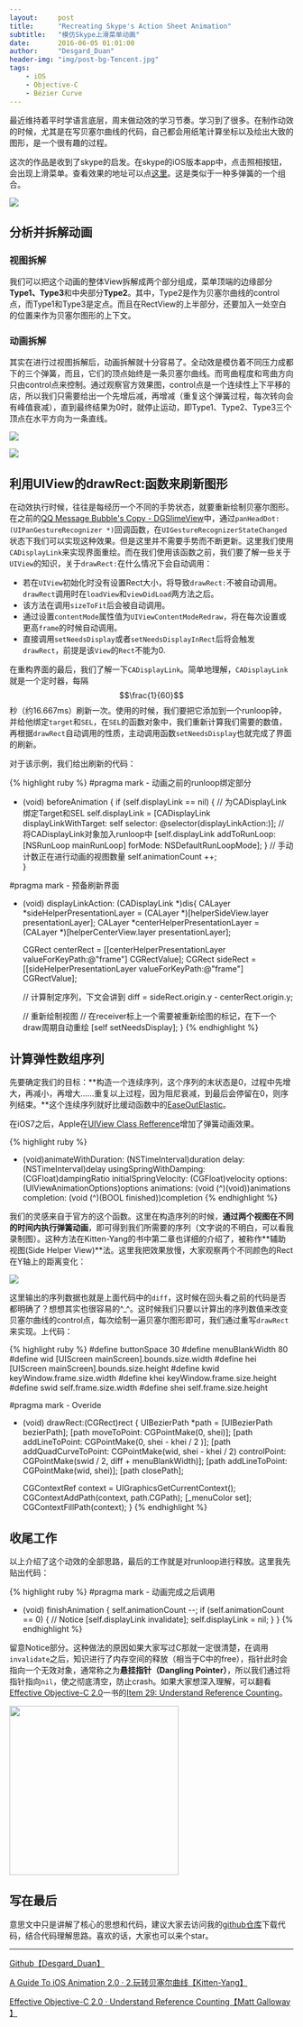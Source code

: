 ```yaml
---
layout:     post
title:      "Recreating Skype's Action Sheet Animation"
subtitle:   "模仿Skype上滑菜单动画"
date:       2016-06-05 01:01:00
author:     "Desgard_Duan"
header-img: "img/post-bg-Tencent.jpg"
tags:
    - iOS
    - Objective-C
    - Bézier Curve
---
```


最近维持着平时学语言底层，周末做动效的学习节奏。学习到了很多。在制作动效的时候，尤其是在写贝塞尔曲线的代码，自己都会用纸笔计算坐标以及绘出大致的图形，是一个很有趣的过程。

这次的作品是收到了skype的启发。在skype的iOS版本app中，点击照相按钮，会出现上滑菜单。查看效果的地址可以点[这里](http://capptivate.co/2015/02/01/skype-qik/)。这是类似于一种多弹簧的一个组合。

![](/assets/img/post_img/2016-06-05/demo0.gif)

## 分析并拆解动画

### 视图拆解

我们可以把这个动画的整体View拆解成两个部分组成，菜单顶端的边缘部分**Type1、Type3**和中央部分**Type2**。其中，Type2是作为贝塞尔曲线的control点，而Type1和Type3是定点。而且在RectView的上半部分，还要加入一处空白的位置来作为贝塞尔图形的上下文。

### 动画拆解

其实在进行过视图拆解后，动画拆解就十分容易了。全动效是模仿着不同压力成都下的三个弹簧，而且，它们的顶点始终是一条贝塞尔曲线。而弯曲程度和弯曲方向只由control点来控制。通过观察官方效果图，control点是一个连续性上下平移的店，所以我们只需要给出一个先增后减，再增减（重复这个弹簧过程，每次转向会有峰值衰减），直到最终结果为0时，就停止运动，即Type1、Type2、Type3三个顶点在水平方向为一条直线。

![](/assets/img/post_img/2016-06-05/demo1.png)

![](/assets/img/post_img/2016-06-05/demo2.png)

## 利用UIView的drawRect:函数来刷新图形

在动效执行时候，往往是每经历一个不同的手势状态，就要重新绘制贝塞尔图形。在之前的[QQ Message Bubble's Copy - DGSlimeView](http://desgard.com/2016/05/28/DGSlimeView/)中，通过`panHeadDot: (UIPanGestureRecognizer *)`回调函数，在`UIGestureRecognizerStateChanged`状态下我们可以实现这种效果。但是这里并不需要手势而不断更新。这里我们使用`CADisplayLink`来实现界面重绘。而在我们使用该函数之前，我们要了解一些关于`UIView`的知识，关于`drawRect:`在什么情况下会自动调用：

- 若在`UIView`初始化时没有设置Rect大小，将导致`drawRect:`不被自动调用。`drawRect`调用时在`loadView`和`viewDidLoad`两方法之后。
- 该方法在调用`sizeToFit`后会被自动调用。
- 通过设置`contentMode`属性值为`UIViewContentModeRedraw`，将在每次设置或更高`frame`的时候自动调用。
- 直接调用`setNeedsDisplay`或者`setNeedsDisplayInRect`后将会触发`drawRect`，前提是该`View`的`Rect`不能为0.

在重构界面的最后，我们了解一下`CADisplayLink`。简单地理解，`CADisplayLink`就是一个定时器，每隔$$\frac{1}{60}$$秒（约16.667ms）刷新一次。使用的时候，我们要把它添加到一个runloop钟，并给他绑定`target`和`SEL`，在`SEL`的函数对象中，我们重新计算我们需要的数值，再根据`drawRect`自动调用的性质，主动调用函数`setNeedsDisplay`也就完成了界面的刷新。

对于该示例，我们给出刷新的代码：

{% highlight ruby %}
#pragma mark - 动画之前的runloop绑定部分
- (void) beforeAnimation {
    if (self.displayLink == nil) {
        // 为CADisplayLink绑定Target和SEL
        self.displayLink = [CADisplayLink displayLinkWithTarget: self selector: @selector(displayLinkAction:)];
        // 将CADisplayLink对象加入runloop中
        [self.displayLink addToRunLoop: [NSRunLoop mainRunLoop] forMode: NSDefaultRunLoopMode];
    }
    // 手动计数正在进行动画的视图数量
    self.animationCount ++;     
}

#pragma mark - 预备刷新界面
- (void) displayLinkAction: (CADisplayLink *)dis{
    CALayer *sideHelperPresentationLayer   =  (CALayer *)[helperSideView.layer presentationLayer];
    CALayer *centerHelperPresentationLayer =  (CALayer *)[helperCenterView.layer presentationLayer];
    
    CGRect centerRect = [[centerHelperPresentationLayer valueForKeyPath:@"frame"] CGRectValue];
    CGRect sideRect = [[sideHelperPresentationLayer valueForKeyPath:@"frame"] CGRectValue];
    
    // 计算制定序列，下文会讲到
    diff = sideRect.origin.y - centerRect.origin.y;

    // 重新绘制视图
    // 在receiver标上一个需要被重新绘图的标记，在下一个draw周期自动重绘
    [self setNeedsDisplay];
}
{% endhighlight %}

## 计算弹性数组序列

先要确定我们的目标：**构造一个连续序列，这个序列的末状态是0，过程中先增大，再减小，再增大……重复以上过程，因为阻尼衰减，到最后会停留在0，则序列结束。**这个连续序列就好比缓动函数中的[EaseOutElastic](http://www.xuanfengge.com/easeing/easeing/#easeOutElastic)。

在iOS7之后，Apple在[UIView Class Refference](https://developer.apple.com/library/ios/documentation/UIKit/Reference/UIView_Class/#//apple_ref/occ/clm/UIView/animateWithDuration:delay:usingSpringWithDamping:initialSpringVelocity:options:animations:completion:)增加了弹簧动画效果。

{% highlight ruby %}
+ (void)animateWithDuration: (NSTimeInterval)duration
                      delay: (NSTimeInterval)delay
     usingSpringWithDamping: (CGFloat)dampingRatio
      initialSpringVelocity: (CGFloat)velocity
                    options: (UIViewAnimationOptions)options
                 animations: (void (^)(void))animations
                 completion: (void (^)(BOOL finished))completion
{% endhighlight %}

我们的灵感来自于官方的这个函数。这里在构造序列的时候，**通过两个视图在不同的时间内执行弹簧动画**，即可得到我们所需要的序列（文字说的不明白，可以看我录制图）。这种方法在Kitten-Yang的书中第二章也详细的介绍了，被称作**辅助视图(Side Helper View)**法。这里我把效果放慢，大家观察两个不同颜色的Rect在Y轴上的距离变化：

![](/assets/img/post_img/2016-06-05/demo3.gif)

这里输出的序列数据也就是上面代码中的`diff`，这时候在回头看之前的代码是否都明确了？想想其实也很容易的^_^。这时候我们只要以计算出的序列数值来改变贝塞尔曲线的control点，每次绘制一遍贝塞尔图形即可，我们通过重写`drawRect`来实现。上代码：

{% highlight ruby %}
#define buttonSpace 30
#define menuBlankWidth 80
#define wid [UIScreen mainScreen].bounds.size.width
#define hei [UIScreen mainScreen].bounds.size.height
#define kwid keyWindow.frame.size.width
#define khei keyWindow.frame.size.height
#define swid self.frame.size.width
#define shei self.frame.size.height

#pragma mark - Overide
- (void) drawRect:(CGRect)rect {
    UIBezierPath *path = [UIBezierPath bezierPath];
    [path moveToPoint: CGPointMake(0, shei)];
    [path addLineToPoint: CGPointMake(0, shei - khei / 2 )];
    [path addQuadCurveToPoint: CGPointMake(wid, shei - khei / 2)
                 controlPoint: CGPointMake(swid / 2,  diff + menuBlankWidth)];
    [path addLineToPoint: CGPointMake(wid, shei)];
    [path closePath];
    
    CGContextRef context = UIGraphicsGetCurrentContext();
    CGContextAddPath(context, path.CGPath);
    [_menuColor set];
    CGContextFillPath(context);
}
{% endhighlight %}

## 收尾工作

以上介绍了这个动效的全部思路，最后的工作就是对runloop进行释放。这里我先贴出代码：

{% highlight ruby %}
#pragma mark - 动画完成之后调用
- (void) finishAnimation {
    self.animationCount --;
    if (self.animationCount == 0) {
        // Notice
        [self.displayLink invalidate];
        self.displayLink = nil;
    }
}
{% endhighlight %}

留意Notice部分。这种做法的原因如果大家写过C那就一定很清楚，在调用`invalidate`之后，知识进行了内存空间的释放（相当于C中的free），指针此时会指向一个无效对象，通常称之为**悬挂指针（Dangling Pointer）**，所以我们通过将指针指向`nil`，使之彻底清空，防止crash。如果大家想深入理解，可以翻看[Effective Objective-C 2.0](https://book.douban.com/subject/25829244/)一书的[Item 29: Understand Reference Counting](https://ishepherdminer.gitbooks.io/effective-objective-c-diary/content/di_29_67613a_li_jie_yin_yong_ji_shu.html)。

<img src="/assets/img/post_img/2016-06-05/demo00.gif" width="300px"/>

## 写在最后

意思文中只是讲解了核心的思想和代码，建议大家去访问我的[github仓库](https://github.com/dgytdhy/DGGooeySlideMenu)下载代码，结合代码理解思路。喜欢的话，大家也可以来个star。

---

[Github【Desgard_Duan】](https://github.com/dgytdhy/DGGooeySlideMenu)

[A Guide To iOS Animation 2.0 · 2.玩转贝塞尔曲线【Kitten-Yang】](http://book.kittenyang.com/)

[Effective Objective-C 2.0 · Understand Reference Counting【Matt Galloway 】](https://ishepherdminer.gitbooks.io/effective-objective-c-diary/content/di_29_67613a_li_jie_yin_yong_ji_shu.html)

